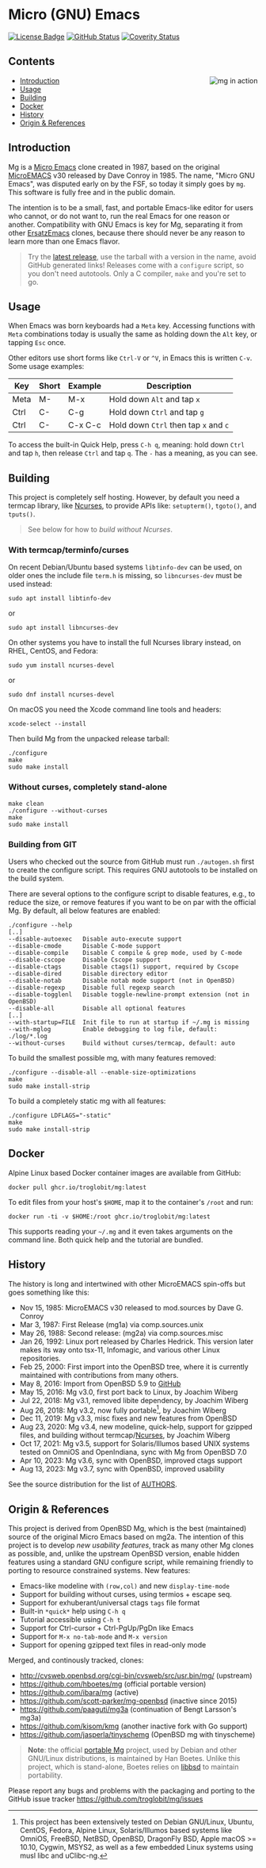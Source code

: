 Micro (GNU) Emacs
=================
[![License Badge][]][License] [![GitHub Status][]][GitHub] [![Coverity Status][]][Coverity Scan]

Contents
--------
<a href="doc/mg.png"><img align="right" src="doc/mg.png" title="mg in action"></a>

* [Introduction](#introduction)
* [Usage](#usage)
* [Building](#building)
* [Docker](#docker)
* [History](#history)
* [Origin & References](#origin--references)


Introduction
------------

Mg is a [Micro Emacs][] clone created in 1987, based on the original
[MicroEMACS][] v30 released by Dave Conroy in 1985.  The name, "Micro
GNU Emacs", was disputed early on by the FSF, so today it simply goes by
`mg`.  This software is fully free and in the public domain.

The intention is to be a small, fast, and portable Emacs-like editor for
users who cannot, or do not want to, run the real Emacs for one reason
or another.  Compatibility with GNU Emacs is key for Mg, separating it
from other [ErsatzEmacs][] clones, because there should never be any
reason to learn more than one Emacs flavor.

> Try the [latest release](https://github.com/troglobit/mg/releases/latest),
> use the tarball with a version in the name, avoid GitHub generated links!
> Releases come with a `configure` script, so you don't need autotools.
> Only a C compiler, `make` and you're set to go.


Usage
-----

When Emacs was born keyboards had a `Meta` key.  Accessing functions
with `Meta` combinations today is usually the same as holding down the
`Alt` key, or tapping `Esc` once.

Other editors use short forms like `Ctrl-V` or `^V`, in Emacs this is
written `C-v`.  Some usage examples:

| **Key** | **Short** | **Example** | **Description**                       |
|---------|-----------|-------------|---------------------------------------|
| Meta    | M-        | M-x         | Hold down `Alt` and tap `x`           |
| Ctrl    | C-        | C-g         | Hold down `Ctrl` and tap `g`          |
| Ctrl    | C-        | C-x C-c     | Hold down `Ctrl` then tap `x` and `c` |

To access the built-in Quick Help, press `C-h q`, meaning: hold down
`Ctrl` and tap `h`, then release `Ctrl` and tap `q`.  The `-` has a
meaning, as you can see.


Building
--------

This project is completely self hosting.  However, by default you need a
termcap library, like [Ncurses][], to provide APIs like: `setupterm()`,
`tgoto()`, and `tputs()`.

> See below for how to *build without Ncurses*.


### With termcap/terminfo/curses

On recent Debian/Ubuntu based systems `libtinfo-dev` can be used, on
older ones the include file `term.h` is missing, so `libncurses-dev`
must be used instead:

    sudo apt install libtinfo-dev

or

    sudo apt install libncurses-dev

On other systems you have to install the full Ncurses library instead,
on RHEL, CentOS, and Fedora:

    sudo yum install ncurses-devel

or

    sudo dnf install ncurses-devel

On macOS you need the Xcode command line tools and headers:

    xcode-select --install

Then build Mg from the unpacked release tarball:

    ./configure
    make
    sudo make install


### Without curses, completely stand-alone

    make clean
    ./configure --without-curses
	make
	sudo make install


### Building from GIT

Users who checked out the source from GitHub must run `./autogen.sh`
first to create the configure script.  This requires GNU autotools to be
installed on the build system.

There are several options to the configure script to disable features,
e.g., to reduce the size, or remove features if you want to be on par
with the official Mg.  By default, all below features are enabled:

    ./configure --help
    [..]
    --disable-autoexec   Disable auto-execute support
    --disable-cmode      Disable C-mode support
    --disable-compile    Disable C compile & grep mode, used by C-mode
    --disable-cscope     Disable Cscope support
    --disable-ctags      Disable ctags(1) support, required by Cscope
    --disable-dired      Disable directory editor
    --disable-notab      Disable notab mode support (not in OpenBSD)
    --disable-regexp     Disable full regexp search
    --disable-togglenl   Disable toggle-newline-prompt extension (not in OpenBSD)
    --disable-all        Disable all optional features
    [..]
    --with-startup=FILE  Init file to run at startup if ~/.mg is missing
    --with-mglog         Enable debugging to log file, default: ./log/*.log
    --without-curses     Build without curses/termcap, default: auto


To build the smallest possible mg, with many features removed:

    ./configure --disable-all --enable-size-optimizations
    make
    sudo make install-strip

To build a completely static mg with all features:

    ./configure LDFLAGS="-static"
    make
    sudo make install-strip


Docker
------

Alpine Linux based Docker container images are available from GitHub:

    docker pull ghcr.io/troglobit/mg:latest

To edit files from your host's `$HOME`, map it to the container's
`/root` and run:

    docker run -ti -v $HOME:/root ghcr.io/troglobit/mg:latest

This supports reading your `~/.mg` and it even takes arguments on the
command line.  Both quick help and the tutorial are bundled.


History
-------

The history is long and intertwined with other MicroEMACS spin-offs but
goes something like this:

* Nov 15, 1985: MicroEMACS v30 released to mod.sources by Dave G. Conroy
* Mar  3, 1987: First Release (mg1a) via comp.sources.unix
* May 26, 1988: Second release: (mg2a) via comp.sources.misc
* Jan 26, 1992: Linux port released by Charles Hedrick. This version
  later makes its way onto tsx-11, Infomagic, and various other Linux
  repositories.
* Feb 25, 2000: First import into the OpenBSD tree, where it is
  currently maintained with contributions from many others.
* May  8, 2016: Import from OpenBSD 5.9 to [GitHub][repo]
* May 15, 2016: Mg v3.0, first port back to Linux, by Joachim Wiberg
* Jul 22, 2018: Mg v3.1, removed libite dependency, by Joachim Wiberg
* Aug 26, 2018: Mg v3.2, now fully portable[^1], by Joachim Wiberg
* Dec 11, 2019: Mg v3.3, misc fixes and new features from OpenBSD
* Aug 23, 2020: Mg v3.4, new modeline, quick-help, support for gzipped
  files, and building without termcap/[Ncurses][], by Joachim Wiberg
* Oct 17, 2021: Mg v3.5, support for Solaris/Illumos based UNIX systems
  tested on OmniOS and OpenIndiana, sync with Mg from OpenBSD 7.0
* Apr 10, 2023: Mg v3.6, sync with OpenBSD, improved ctags support
* Aug 13, 2023: Mg v3.7, sync with OpenBSD, improved usability

See the source distribution for the list of [AUTHORS][].

[^1]: This project has been extensively tested on Debian GNU/Linux,
	Ubuntu, CentOS, Fedora, Alpine Linux, Solaris/Illumos based systems
	like OmniOS, FreeBSD, NetBSD, OpenBSD, DragonFly BSD, Apple macOS >=
	10.10, Cygwin, MSYS2, as well as a few embedded Linux systems using
	musl libc and uClibc-ng.


Origin & References
-------------------

This project is derived from OpenBSD Mg, which is the best (maintained)
source of the original Micro Emacs based on mg2a. The intention of this
project is to develop *new usability features*, track as many other Mg
clones as possible, and, unlike the upstream OpenBSD version, enable
hidden features using a standard GNU configure script, while remaining
friendly to porting to resource constrained systems.  New features:

* Emacs-like modeline with `(row,col)` and new `display-time-mode`
* Support for building without curses, using termios + escape seq.
* Support for exhuberant/universal ctags `tags` file format
* Built-in `*quick*` help using `C-h q`
* Tutorial accessible using `C-h t`
* Support for Ctrl-cursor + Ctrl-PgUp/PgDn like Emacs
* Support for `M-x no-tab-mode` and `M-x version`
* Support for opening gzipped text files in read-only mode

Merged, and continously tracked, clones:

* http://cvsweb.openbsd.org/cgi-bin/cvsweb/src/usr.bin/mg/ (upstream)
* https://github.com/hboetes/mg (official portable version)
* https://github.com/ibara/mg (active)
* https://github.com/scott-parker/mg-openbsd (inactive since 2015)
* https://github.com/paaguti/mg3a (continuation of Bengt Larsson's mg3a)
* https://github.com/kisom/kmg (another inactive fork with Go support)
* https://github.com/jasperla/tinyschemg (OpenBSD mg with tinyscheme)

> **Note**: the official [portable Mg][] project, used by Debian and
> other GNU/Linux distributions, is maintained by Han Boetes.  Unlike
> this project, which is stand-alone, Boetes relies on [libbsd][] to
> maintain portability.

Please report any bugs and problems with the packaging and porting to
the GitHub issue tracker <https://github.com/troglobit/mg/issues>

[Micro Emacs]:     https://www.emacswiki.org/emacs/MicroEmacs
[MicroEMACS]:      https://github.com/troglobit/MicroEMACS
[ErsatzEmacs]:     https://www.emacswiki.org/emacs/ErsatzEmacs
[portable Mg]:     https://github.com/hboetes/mg
[libbsd]:          https://libbsd.freedesktop.org/wiki/
[Ncurses]:         https://invisible-island.net/ncurses/
[repo]:            https://github.com/troglobit/mg
[AUTHORS]:         https://github.com/troglobit/mg/blob/master/doc/AUTHORS
[License]:         https://unlicense.org/
[License Badge]:   https://img.shields.io/badge/License-Unlicense-blue.svg
[GitHub]:          https://github.com/troglobit/mg/actions/workflows/build.yml/
[GitHub Status]:   https://github.com/troglobit/mg/actions/workflows/build.yml/badge.svg
[Coverity Scan]:   https://scan.coverity.com/projects/8859
[Coverity Status]: https://scan.coverity.com/projects/8859/badge.svg
